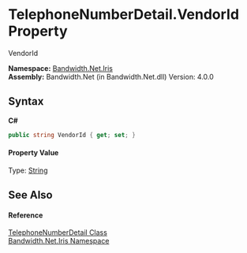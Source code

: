 ﻿# TelephoneNumberDetail.VendorId Property 
 

VendorId

**Namespace:**&nbsp;<a href ="N_Bandwidth_Net_Iris.md">Bandwidth.Net.Iris</a><br />**Assembly:**&nbsp;Bandwidth.Net (in Bandwidth.Net.dll) Version: 4.0.0

## Syntax

**C#**<br />
``` C#
public string VendorId { get; set; }
```


#### Property Value
Type: <a href="http://msdn2.microsoft.com/en-us/library/s1wwdcbf" target="_blank">String</a>

## See Also


#### Reference
<a href ="T_Bandwidth_Net_Iris_TelephoneNumberDetail.md">TelephoneNumberDetail Class</a><br /><a href ="N_Bandwidth_Net_Iris.md">Bandwidth.Net.Iris Namespace</a><br />
